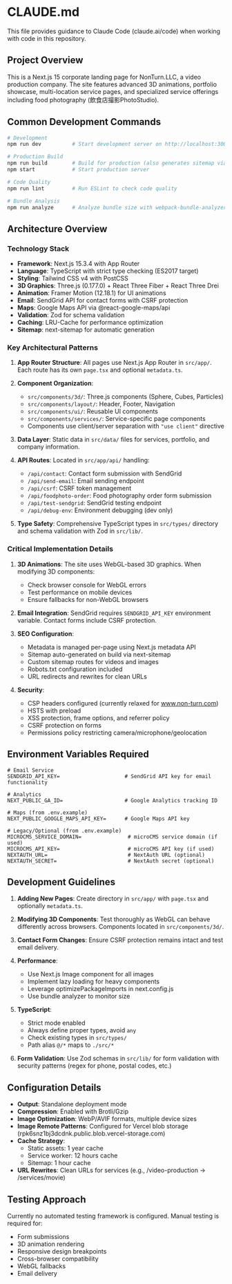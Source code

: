 # CLAUDE.md

This file provides guidance to Claude Code (claude.ai/code) when working with code in this repository.

## Project Overview

This is a Next.js 15 corporate landing page for NonTurn.LLC, a video production company. The site features advanced 3D animations, portfolio showcase, multi-location service pages, and specialized service offerings including food photography (飲食店撮影PhotoStudio).

## Common Development Commands

```bash
# Development
npm run dev          # Start development server on http://localhost:3000

# Production Build
npm run build        # Build for production (also generates sitemap via postbuild)
npm start            # Start production server

# Code Quality
npm run lint         # Run ESLint to check code quality

# Bundle Analysis
npm run analyze      # Analyze bundle size with webpack-bundle-analyzer
```

## Architecture Overview

### Technology Stack
- **Framework**: Next.js 15.3.4 with App Router
- **Language**: TypeScript with strict type checking (ES2017 target)
- **Styling**: Tailwind CSS v4 with PostCSS
- **3D Graphics**: Three.js (0.177.0) + React Three Fiber + React Three Drei
- **Animation**: Framer Motion (12.18.1) for UI animations
- **Email**: SendGrid API for contact forms with CSRF protection
- **Maps**: Google Maps API via @react-google-maps/api
- **Validation**: Zod for schema validation
- **Caching**: LRU-Cache for performance optimization
- **Sitemap**: next-sitemap for automatic generation

### Key Architectural Patterns

1. **App Router Structure**: All pages use Next.js App Router in `src/app/`. Each route has its own `page.tsx` and optional `metadata.ts`.

2. **Component Organization**:
   - `src/components/3d/`: Three.js components (Sphere, Cubes, Particles)
   - `src/components/layout/`: Header, Footer, Navigation
   - `src/components/ui/`: Reusable UI components
   - `src/components/services/`: Service-specific page components
   - Components use client/server separation with `"use client"` directive

3. **Data Layer**: Static data in `src/data/` files for services, portfolio, and company information.

4. **API Routes**: Located in `src/app/api/` handling:
   - `/api/contact`: Contact form submission with SendGrid
   - `/api/send-email`: Email sending endpoint
   - `/api/csrf`: CSRF token management
   - `/api/foodphoto-order`: Food photography order form submission
   - `/api/test-sendgrid`: SendGrid testing endpoint
   - `/api/debug-env`: Environment debugging (dev only)

5. **Type Safety**: Comprehensive TypeScript types in `src/types/` directory and schema validation with Zod in `src/lib/`.

### Critical Implementation Details

1. **3D Animations**: The site uses WebGL-based 3D graphics. When modifying 3D components:
   - Check browser console for WebGL errors
   - Test performance on mobile devices
   - Ensure fallbacks for non-WebGL browsers

2. **Email Integration**: SendGrid requires `SENDGRID_API_KEY` environment variable. Contact forms include CSRF protection.

3. **SEO Configuration**: 
   - Metadata is managed per-page using Next.js metadata API
   - Sitemap auto-generated on build via next-sitemap
   - Custom sitemap routes for videos and images
   - Robots.txt configuration included
   - URL redirects and rewrites for clean URLs

4. **Security**: 
   - CSP headers configured (currently relaxed for www.non-turn.com)
   - HSTS with preload
   - XSS protection, frame options, and referrer policy
   - CSRF protection on forms
   - Permissions policy restricting camera/microphone/geolocation

## Environment Variables Required

```
# Email Service
SENDGRID_API_KEY=                     # SendGrid API key for email functionality

# Analytics
NEXT_PUBLIC_GA_ID=                    # Google Analytics tracking ID

# Maps (from .env.example)
NEXT_PUBLIC_GOOGLE_MAPS_API_KEY=      # Google Maps API key

# Legacy/Optional (from .env.example)
MICROCMS_SERVICE_DOMAIN=               # microCMS service domain (if used)
MICROCMS_API_KEY=                      # microCMS API key (if used)
NEXTAUTH_URL=                          # NextAuth URL (optional)
NEXTAUTH_SECRET=                       # NextAuth secret (optional)
```

## Development Guidelines

1. **Adding New Pages**: Create directory in `src/app/` with `page.tsx` and optionally `metadata.ts`.

2. **Modifying 3D Components**: Test thoroughly as WebGL can behave differently across browsers. Components located in `src/components/3d/`.

3. **Contact Form Changes**: Ensure CSRF protection remains intact and test email delivery.

4. **Performance**: 
   - Use Next.js Image component for all images
   - Implement lazy loading for heavy components
   - Leverage optimizePackageImports in next.config.js
   - Use bundle analyzer to monitor size

5. **TypeScript**: 
   - Strict mode enabled
   - Always define proper types, avoid `any`
   - Check existing types in `src/types/`
   - Path alias `@/*` maps to `./src/*`

6. **Form Validation**: Use Zod schemas in `src/lib/` for form validation with security patterns (regex for phone, postal codes, etc.)

## Configuration Details

- **Output**: Standalone deployment mode
- **Compression**: Enabled with Brotli/Gzip
- **Image Optimization**: WebP/AVIF formats, multiple device sizes
- **Image Remote Patterns**: Configured for Vercel blob storage (rpk6snz1bj3dcdnk.public.blob.vercel-storage.com)
- **Cache Strategy**: 
  - Static assets: 1 year cache
  - Service worker: 12 hours cache
  - Sitemap: 1 hour cache
- **URL Rewrites**: Clean URLs for services (e.g., /video-production → /services/movie)

## Testing Approach

Currently no automated testing framework is configured. Manual testing is required for:
- Form submissions
- 3D animation rendering
- Responsive design breakpoints
- Cross-browser compatibility
- WebGL fallbacks
- Email delivery